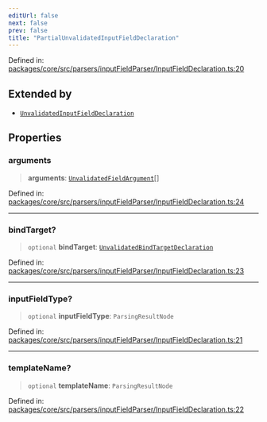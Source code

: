 ```yaml
---
editUrl: false
next: false
prev: false
title: "PartialUnvalidatedInputFieldDeclaration"
---
```


Defined in: [packages/core/src/parsers/inputFieldParser/InputFieldDeclaration.ts:20](https://github.com/mProjectsCode/obsidian-meta-bind-plugin/blob/43804cae2c305431d6768245a6348f2ee7f14fca/packages/core/src/parsers/inputFieldParser/InputFieldDeclaration.ts#L20)

## Extended by

- [`UnvalidatedInputFieldDeclaration`](/obsidian-meta-bind-plugin-docs/api/interfaces/unvalidatedinputfielddeclaration/)

## Properties

### arguments

> **arguments**: [`UnvalidatedFieldArgument`](/obsidian-meta-bind-plugin-docs/api/interfaces/unvalidatedfieldargument/)[]

Defined in: [packages/core/src/parsers/inputFieldParser/InputFieldDeclaration.ts:24](https://github.com/mProjectsCode/obsidian-meta-bind-plugin/blob/43804cae2c305431d6768245a6348f2ee7f14fca/packages/core/src/parsers/inputFieldParser/InputFieldDeclaration.ts#L24)

***

### bindTarget?

> `optional` **bindTarget**: [`UnvalidatedBindTargetDeclaration`](/obsidian-meta-bind-plugin-docs/api/interfaces/unvalidatedbindtargetdeclaration/)

Defined in: [packages/core/src/parsers/inputFieldParser/InputFieldDeclaration.ts:23](https://github.com/mProjectsCode/obsidian-meta-bind-plugin/blob/43804cae2c305431d6768245a6348f2ee7f14fca/packages/core/src/parsers/inputFieldParser/InputFieldDeclaration.ts#L23)

***

### inputFieldType?

> `optional` **inputFieldType**: `ParsingResultNode`

Defined in: [packages/core/src/parsers/inputFieldParser/InputFieldDeclaration.ts:21](https://github.com/mProjectsCode/obsidian-meta-bind-plugin/blob/43804cae2c305431d6768245a6348f2ee7f14fca/packages/core/src/parsers/inputFieldParser/InputFieldDeclaration.ts#L21)

***

### templateName?

> `optional` **templateName**: `ParsingResultNode`

Defined in: [packages/core/src/parsers/inputFieldParser/InputFieldDeclaration.ts:22](https://github.com/mProjectsCode/obsidian-meta-bind-plugin/blob/43804cae2c305431d6768245a6348f2ee7f14fca/packages/core/src/parsers/inputFieldParser/InputFieldDeclaration.ts#L22)
